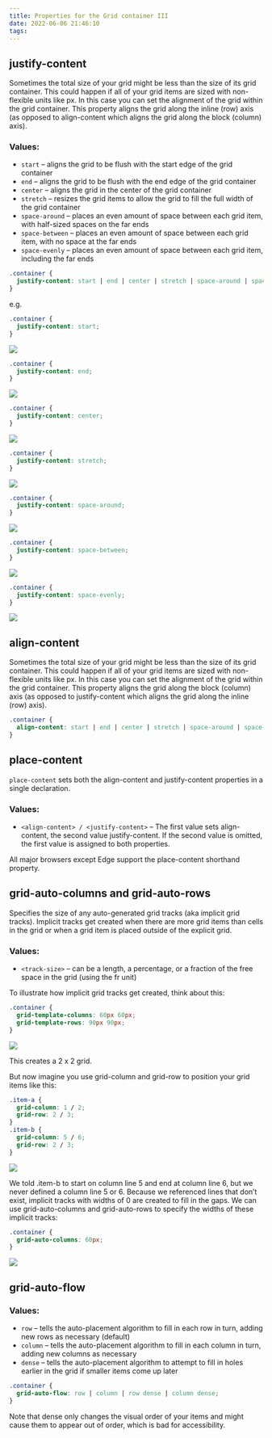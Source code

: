 ```yaml
---
title: Properties for the Grid container III
date: 2022-06-06 21:46:10
tags:
---
```


## justify-content

Sometimes the total size of your grid might be less than the size of its grid container. This could happen if all of your grid items are sized with non-flexible units like px. In this case you can set the alignment of the grid within the grid container. This property aligns the grid along the inline (row) axis (as opposed to align-content which aligns the grid along the block (column) axis).

### Values:

- `start` – aligns the grid to be flush with the start edge of the grid container
- `end` – aligns the grid to be flush with the end edge of the grid container
- `center` – aligns the grid in the center of the grid container
- `stretch` – resizes the grid items to allow the grid to fill the full width of the grid container
- `space-around` – places an even amount of space between each grid item, with half-sized spaces on the far ends
- `space-between` – places an even amount of space between each grid item, with no space at the far ends
- `space-evenly` – places an even amount of space between each grid item, including the far ends

```CSS CSS
.container {
  justify-content: start | end | center | stretch | space-around | space-between | space-evenly;    
}
```

e.g.

```CSS CSS
.container {
  justify-content: start;
}
```
![](/images/justify-content-start.svg)

```CSS CSS
.container {
  justify-content: end;
}
```
![](/images/justify-content-end.svg)

```CSS CSS
.container {
  justify-content: center;
}
```
![](/images/justify-content-center.svg)

```CSS CSS
.container {
  justify-content: stretch;
}
```
![](/images/justify-content-stretch.svg)

```CSS CSS
.container {
  justify-content: space-around;
}
```
![](/images/justify-content-space-around.svg)

```CSS CSS
.container {
  justify-content: space-between;
}
```
![](/images/justify-content-space-between.svg)

```CSS CSS
.container {
  justify-content: space-evenly;
}
```
![](/images/justify-content-space-evenly.svg)


## align-content

Sometimes the total size of your grid might be less than the size of its grid container. This could happen if all of your grid items are sized with non-flexible units like px. In this case you can set the alignment of the grid within the grid container. This property aligns the grid along the block (column) axis (as opposed to justify-content which aligns the grid along the inline (row) axis).

```CSS CSS
.container {
  align-content: start | end | center | stretch | space-around | space-between | space-evenly;    
}
```

## place-content

`place-content` sets both the align-content and justify-content properties in a single declaration.

### Values:

- `<align-content> / <justify-content>` – The first value sets align-content, the second value justify-content. If the second value is omitted, the first value is assigned to both properties.

All major browsers except Edge support the place-content shorthand property.


## grid-auto-columns and grid-auto-rows

Specifies the size of any auto-generated grid tracks (aka implicit grid tracks). Implicit tracks get created when there are more grid items than cells in the grid or when a grid item is placed outside of the explicit grid.

### Values:

- `<track-size>` – can be a length, a percentage, or a fraction of the free space in the grid (using the fr unit)

To illustrate how implicit grid tracks get created, think about this:

```CSS CSS
.container {
  grid-template-columns: 60px 60px;
  grid-template-rows: 90px 90px;
}
```

![](/images/grid-auto-columns-rows-01.svg)

This creates a 2 x 2 grid.

But now imagine you use grid-column and grid-row to position your grid items like this:

```CSS CSS
.item-a {
  grid-column: 1 / 2;
  grid-row: 2 / 3;
}
.item-b {
  grid-column: 5 / 6;
  grid-row: 2 / 3;
}
```
![](/images/grid-auto-columns-rows-02.svg)

We told .item-b to start on column line 5 and end at column line 6, but we never defined a column line 5 or 6. Because we referenced lines that don’t exist, implicit tracks with widths of 0 are created to fill in the gaps. We can use grid-auto-columns and grid-auto-rows to specify the widths of these implicit tracks:

```CSS CSS
.container {
  grid-auto-columns: 60px;
}
```

![](/images/grid-auto-columns-rows-03.svg)

## grid-auto-flow

### Values:

- `row` – tells the auto-placement algorithm to fill in each row in turn, adding new rows as necessary (default)
- `column` – tells the auto-placement algorithm to fill in each column in turn, adding new columns as necessary
- `dense` – tells the auto-placement algorithm to attempt to fill in holes earlier in the grid if smaller items come up later

```CSS CSS
.container {
  grid-auto-flow: row | column | row dense | column dense;
}
```

Note that dense only changes the visual order of your items and might cause them to appear out of order, which is bad for accessibility.


